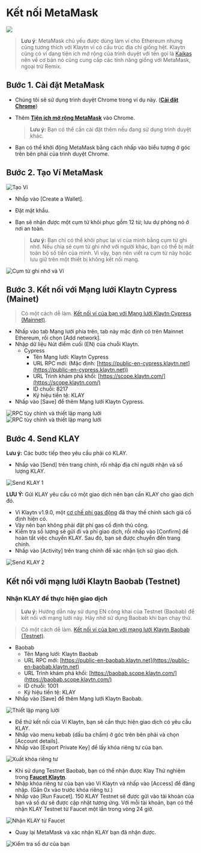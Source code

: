 # Kết nối MetaMask

![](./img/klaytnXmetamask.png)

> **Lưu ý**: MetaMask chủ yếu được dùng làm ví cho Ethereum nhưng cũng tương thích với Klaytn vì có cấu trúc địa chỉ giống hệt. Klaytn cũng có ví dạng tiện ích mở rộng của trình duyệt với tên gọi là [Kaikas](../developer-tools/#kaikas) nên về cơ bản nó cũng cung cấp các tính năng giống với MetaMask, ngoại trừ Remix.

## Bước 1. Cài đặt MetaMask <a href="#install-metamask" id="install-metamask"></a>

* Chúng tôi sẽ sử dụng trình duyệt Chrome trong ví dụ này. ([**Cài đặt Chrome**](https://www.google.com/intl/en\_us/chrome/))
*   Thêm [**Tiện ích mở rộng MetaMask**](https://chrome.google.com/webstore/detail/metamask/nkbihfbeogaeaoehlefnkodbefgpgknn?hl=en) vào Chrome.

    > **Lưu ý:** Bạn có thể cần cài đặt thêm nếu đang sử dụng trình duyệt khác.
* Bạn có thể khởi động MetaMask bằng cách nhấp vào biểu tượng ở góc trên bên phải của trình duyệt Chrome.

## Bước 2. Tạo Ví MetaMask <a href="#generate-a-metamask" id="generate-a-metamask"></a>

![Tạo Ví](../../bapp/tutorials/img/new-to-metamask.png)

* Nhấp vào \[Create a Wallet].
* Đặt mật khẩu.
*   Bạn sẽ nhận được một cụm từ khôi phục gồm 12 từ; lưu dự phòng nó ở nơi an toàn.

    > **Lưu ý:** Bạn chỉ có thể khôi phục lại ví của mình bằng cụm từ ghi nhớ. Nếu chia sẻ cụm từ ghi nhớ với người khác, bạn có thể bị mất toàn bộ số tiền của mình. Vì vậy, bạn nên viết ra cụm từ này hoặc lưu giữ trên một thiết bị không kết nối mạng.

![Cụm từ ghi nhớ và Ví](../../bapp/tutorials/img/metamask-secret-backup.png)

## Bước 3. Kết nối với Mạng lưới Klaytn Cypress (Mainet) <a href="#connect-to-klaytn-cypress-network-mainnet" id="connect-to-klaytn-cypress-network-mainnet"></a>

> Có một cách dễ làm. [Kết nối ví của bạn với Mạng lưới Klaytn Cypress (Mainnet)](https://chainlist.org/chain/8217).

* Nhấp vào tab Mạng lưới phía trên, tab này mặc định có trên Mainnet Ethereum, rồi chọn \[Add network].
* Nhập dữ liệu Nút điểm cuối (EN) của chuỗi Klaytn.
  * Cypress
    * Tên Mạng lưới: Klaytn Cypress
    * URL RPC mới: (Mặc định: [https://public-en-cypress.klaytn.net](https://public-en-cypress.klaytn.net))
    * URL Trình khám phá khối: [https://scope.klaytn.com/](https://scope.klaytn.com/)
    * ID chuỗi: 8217
    * Ký hiệu tiền tệ: KLAY
* Nhấp vào \[Save] để thêm Mạng lưới Klaytn Cypress.

![RPC tùy chỉnh và thiết lập mạng lưới](../../bapp/tutorials/img/metamask-add-cypress-1.png) ![RPC tùy chỉnh và thiết lập mạng lưới](../../bapp/tutorials/img/metamask-add-cypress-2.png)

## Bước 4. Send KLAY <a href="#send-klay" id="send-klay"></a>

**Lưu ý:** Các bước tiếp theo yêu cầu phải có KLAY.

* Nhấp vào \[Send] trên trang chính, rồi nhập địa chỉ người nhận và số lượng KLAY.

![Send KLAY 1](img/metamask-send-klay-1.png)

**LƯU Ý:** Gửi KLAY yêu cầu có một giao dịch nên bạn cần KLAY cho giao dịch đó.

* Vì Klaytn v1.9.0, một [cơ chế phí gas động](https://medium.com/klaytn/dynamic-gas-fee-pricing-mechanism-1dac83d2689) đã thay thế chính sách giá cố định hiện có.
* Vậy nên bạn không phải đặt phí gas cố định thủ công.
* Kiểm tra số lượng sẽ gửi đi và phí giao dịch, rồi nhấp vào \[Confirm] để hoàn tất việc chuyển KLAY. Sau đó, bạn sẽ được chuyển đến trang chính.
* Nhấp vào \[Activity] trên trang chính để xác nhận lịch sử giao dịch.

![Send KLAY 2](img/metamask-send-klay-2.png)

## Kết nối với mạng lưới Klaytn Baobab (Testnet)<a href="#connect-to-klaytn-baobab-network-testnet" id="connect-to-klaytn-baobab-network-testnet"></a>

### Nhận KLAY để thực hiện giao dịch

> **Lưu ý:** Hướng dẫn này sử dụng EN công khai của Testnet (Baobab) để kết nối với mạng lưới này. Hãy nhớ sử dụng Baobab khi bạn chạy thử.

> Có một cách dễ làm. [Kết nối ví của bạn với mạng lưới Klaytn Baobab (Testnet)](https://chainlist.org/chain/1001).

* Baobab
  * Tên Mạng lưới: Klaytn Baobab
  * URL RPC mới: [https://public-en-baobab.klaytn.net](https://public-en-baobab.klaytn.net)
  * URL Trình khám phá khối: [https://baobab.scope.klaytn.com/](https://baobab.scope.klaytn.com/)
  * ID chuỗi: 1001
  * Ký hiệu tiền tệ: KLAY
* Nhấp vào \[Save] để thêm Mạng lưới Klaytn Baobab.

![Thiết lập mạng lưới](img/connect-testnet-1.png)

* Để thử kết nối của Ví Klaytn, bạn sẽ cần thực hiện giao dịch có yêu cầu KLAY.
* Nhấp vào menu kebab (dấu ba chấm) ở góc trên bên phải và chọn \[Account details].
* Nhấp vào \[Export Private Key] để lấy khóa riêng tư của bạn.

![Xuất khóa riêng tư](img/connect-testnet-2.png)

* Khi sử dụng Testnet Baobab, bạn có thể nhận được Klay Thử nghiệm trong [**Faucet Klaytn**](https://baobab.wallet.klaytn.foundation/access?next=faucet).
* Nhập khóa riêng tư của bạn vào Ví Klaytn và nhấp vào \[Access] để đăng nhập. (Gắn 0x vào trước khóa riêng tư.)
* Nhấp vào \[Run Faucet]. 150 KLAY Testnet sẽ được gửi vào tài khoản của bạn và số dư sẽ được cập nhật tương ứng. Với mỗi tài khoản, bạn có thể nhận KLAY Testnet từ Faucet một lần trong vòng 24 giờ.

![Nhận KLAY từ Faucet](img/connect-testnet-3.png)

* Quay lại MetaMask và xác nhận KLAY bạn đã nhận được.

![Kiểm tra số dư của bạn](img/connect-testnet-4.png)
